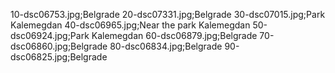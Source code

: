 10-dsc06753.jpg;Belgrade
20-dsc07331.jpg;Belgrade
30-dsc07015.jpg;Park Kalemegdan
40-dsc06965.jpg;Near the park Kalemegdan
50-dsc06924.jpg;Park Kalemegdan
60-dsc06879.jpg;Belgrade
70-dsc06860.jpg;Belgrade
80-dsc06834.jpg;Belgrade
90-dsc06825.jpg;Belgrade